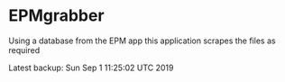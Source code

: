 # EPMgrabber
Using a database from the EPM app this application scrapes the files as required


Latest backup: Sun Sep 1 11:25:02 UTC 2019
